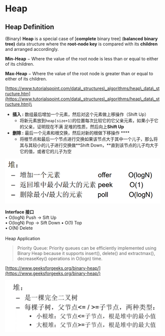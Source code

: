 # Heap

## Heap Definition

(Binary) **Heap** is a special case of \[**complete** binary tree] (**balanced** **binary** **tree)** data structure where the **root-node key** is compared with its **children** and arranged accordingly.

**Min-Heap** − Where the value of the root node is less than or equal to either of its children.

**Max-Heap** − Where the value of the root node is greater than or equal to either of its children.

[https://www.tutorialspoint.com/data\_structures\_algorithms/heap\_data\_structure.htm](https://www.tutorialspoint.com/data\_structures\_algorithms/heap\_data\_structure.htm)\


* **插入 :** 数组最后增加一个元素，然后对这个元素做上移操作（Shift Up）
  * 将新元素放到`heap[size+1]`的位置每次比较它的它父亲元素，如果小于它的父亲，证明现在不满 足堆的性质，然后向上**Shift Up**
* **删除 :**  最后一个元素和根交换，然后对新的根做下移操作 ****&#x20;
  * 将根节点和最后一个节点进行交换如果该节点大于其中一个儿子，那么将其与其较小的儿子进行交换做**Shift Down，**直到该节点的儿子均大于它的值，或者它的儿子为空

![](<../.gitbook/assets/image (11).png>)

**Interface 接口**\
• O(logN) Push -> Sift Up\
• O(logN) Pop -> Sift Down • O(1) Top\
• O(N) Delete\
\
Heap Application

> Priority Queue: Priority queues can be efficiently implemented using Binary Heap because it supports insert(), delete() and extractmax(), decreaseKey() operations in O(logn) time.

[https://www.geeksforgeeks.org/binary-heap/](https://www.geeksforgeeks.org/binary-heap/)

![](<../.gitbook/assets/image (14).png>)
